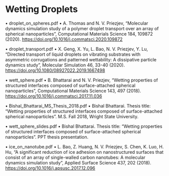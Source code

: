 # Wetting Droplets

•	droplet_on_spheres.pdf
•	A. Thomas and N. V. Priezjev, “Molecular dynamics simulation study of a polymer droplet transport over an array of spherical nanoparticles”, 
Computational Materials Science 184, 109872 (2020).  https://doi.org/10.1016/j.commatsci.2020.109872

•	droplet_transport.pdf
•	X. Geng, X. Yu, L. Bao, N. V. Priezjev, Y. Lu, “Directed transport of liquid droplets on vibrating substrates with asymmetric corrugations and patterned wettability: A dissipative particle dynamics study”, Molecular Simulation 46, 33-40 (2020). https://doi.org/10.1080/08927022.2019.1667498

•	wett_sphere.pdf
•	B. Bhattarai and N. V. Priezjev, “Wetting properties of structured interfaces composed of surface-attached spherical nanoparticles”, Computational Materials Science 143, 497 (2018). https://doi.org/10.1016/j.commatsci.2017.11.036

•	Bishal_Bhattarai_MS_Thesis_2018.pdf
•	Bishal Bhattarai. Thesis title: “Wetting properties of structured interfaces composed of surface-attached spherical nanoparticles”. M.S. Fall 2018, Wright State University.

•	wett_sphere_slides.pdf
•	Bishal Bhattarai. Thesis title: “Wetting properties of structured interfaces composed of surface-attached spherical nanoparticles”. PPT thesis presentation.

•	ice_on_nanotube.pdf
•	L. Bao, Z. Huang, N. V. Priezjev, S. Chen, K. Luo, H. Hu, “A significant reduction of ice adhesion on nanostructured surfaces that consist of an array of single-walled carbon nanotubes: A molecular dynamics simulation study”, Applied Surface Science 437, 202 (2018). https://doi.org/10.1016/j.apsusc.2017.12.096

